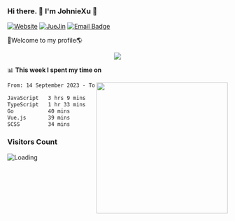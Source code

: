 ### Hi there. 👋 I'm JohnieXu :lemon:

[![Website](https://img.shields.io/badge/-Website-c14438?style=flat-square&logo=w&logoColor=white)](https://johniexu.github.io/)
[![JueJin](https://img.shields.io/badge/-JueJin-c14438?style=flat-square&logo=j&logoColor=white)](https://juejin.cn/user/2277843822444958)
[![Email Badge](https://img.shields.io/badge/-Email-c14438?style=flat-square&logo=Email&logoColor=white&link=mailto:281910378@qq.com)](mailto:281910378@qq.com)

🚀Welcome to my profile🌎

<center>
<img align='center' src="https://images.unsplash.com/photo-1690689636978-90d0f3592791?ixlib=rb-4.0.3&ixid=M3wxMjA3fDB8MHxwaG90by1wYWdlfHx8fGVufDB8fHx8fA%3D%3D&auto=format&fit=crop&w=2070&q=80">
</center>

📊 **This week I spent my time on**

<img align='right' width="300" src="https://github-readme-stats.vercel.app/api?username=JohnieXu&show_icons=true&title_color=fff&icon_color=79ff97&text_color=9f9f9f&bg_color=151515&count_private=true">

<!--START_SECTION:waka-->

```txt
From: 14 September 2023 - To: 21 September 2023

JavaScript   3 hrs 9 mins    ██████████▒░░░░░░░░░░░░░░   40.75 %
TypeScript   1 hr 33 mins    █████░░░░░░░░░░░░░░░░░░░░   20.09 %
Go           40 mins         ██░░░░░░░░░░░░░░░░░░░░░░░   08.60 %
Vue.js       39 mins         ██░░░░░░░░░░░░░░░░░░░░░░░   08.57 %
SCSS         34 mins         ██░░░░░░░░░░░░░░░░░░░░░░░   07.49 %
```

<!--END_SECTION:waka-->

### Visitors Count
<img align="left" src = "https://profile-counter.glitch.me/JohnieXu/count.svg" alt ="Loading">
